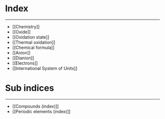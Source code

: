 # Index
---
- [[Chemistry]]
- [[Oxide]]
- [[Oxidation state]]
- [[Thermal oxidation]]
- [[Chemical formula]]
- [[Anion]]
- [[Dianion]]
- [[Electrons]]
- [[International System of Units]]

# Sub indices
---
- [[Compounds (index)]]
- [[Periodic elements (index)]]